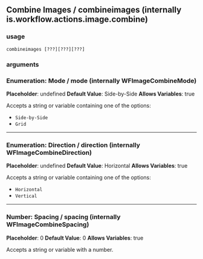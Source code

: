 
## Combine Images / combineimages (internally is.workflow.actions.image.combine)

### usage
`combineimages [???][???][???]`

### arguments
### Enumeration: Mode / mode (internally WFImageCombineMode)
**Placeholder**: undefined
**Default Value**: Side-by-Side
**Allows Variables**: true


Accepts a string 
or variable
containing one of the options:

- `Side-by-Side`
- `Grid`
---
### Enumeration: Direction / direction (internally WFImageCombineDirection)
**Placeholder**: undefined
**Default Value**: Horizontal
**Allows Variables**: true


Accepts a string 
or variable
containing one of the options:

- `Horizontal`
- `Vertical`
---
### Number: Spacing / spacing (internally WFImageCombineSpacing)
**Placeholder**: 0
**Default Value**: 0
**Allows Variables**: true


Accepts a string 
or variable
with a number.
